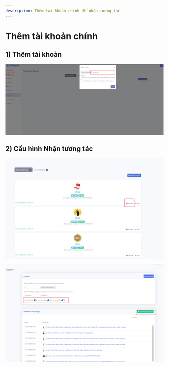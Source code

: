 ```yaml
---
description: Thêm tài khoản chính để nhận tương tác
---
```


# Thêm tài khoản chính

## 1) Thêm tài khoản

![Dán link Shop của bạn vào](<../../.gitbook/assets/image (164).png>)

## 2) Cấu hình Nhận tương tác



![Chọn Cài đặt](<../../.gitbook/assets/image (165).png>)

![Bạn có thể cấu hình theo ý muốn](<../../.gitbook/assets/image (167).png>)



